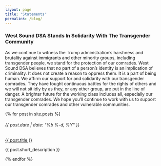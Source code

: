 ```yaml
---
layout: page
title: "Statements"
permalink: /blog/
---
```


<h3>West Sound DSA Stands In Solidarity With The Transgender Community</h3>

As we continue to witness the Trump administration’s harshness and brutality against immigrants and other minority groups, including transgender people, we stand for the protection of our comrades. West Sound DSA believes that no part of a person’s identity is an implication of criminality. It does not create a reason to oppress them. It is a part of being human.
We affirm our support for and solidarity with our transgender comrades. They have fought continuous battles for the rights of others and we will not sit idly by as they, or any other group, are put in the line of danger. A brighter future for the working class includes all, especially our transgender comrades.
We hope you'll continue to work with us to support our transgender comrades and other vulnerable communities. 


<div class="row my-5">
  {% for post in site.posts %}
    <div class="col-12">
      <h6 class="my-0 text-black-tint-2">{{ post.date | date: "%b %-d, %Y" }}</h6>
      <a class="my-0 article-link" href="{{ post.url }}">{{ post.title }}</a>
      <p>{{ post.short_description }}</p>
    </div>
  {% endfor %}
</div>

